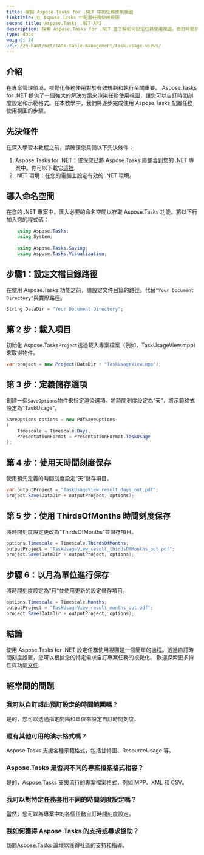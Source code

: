 ```yaml
---
title: 掌握 Aspose.Tasks for .NET 中的任務使用視圖
linktitle: 在 Aspose.Tasks 中配置任務使用視圖
second_title: Aspose.Tasks .NET API
description: 探索 Aspose.Tasks for .NET 並了解如何設定任務使用視圖。自訂時間刻度設定並增強您的專案管理視覺效果。
type: docs
weight: 24
url: /zh-hant/net/task-table-management/task-usage-views/
---
```

## 介紹
在專案管理領域，視覺化任務使用對於有效規劃和執行至關重要。 Aspose.Tasks for .NET 提供了一個強大的解決方案來渲染任務使用視圖，讓您可以自訂時間刻度設定和示範格式。在本教學中，我們將逐步完成使用 Aspose.Tasks 配置任務使用視圖的步驟。
## 先決條件
在深入學習本教程之前，請確保您具備以下先決條件：
1.  Aspose.Tasks for .NET：確保您已將 Aspose.Tasks 庫整合到您的 .NET 專案中。你可以下載它[這裡](https://releases.aspose.com/tasks/net/).
2. .NET 環境：在您的電腦上設定有效的 .NET 環境。
## 導入命名空間
在您的 .NET 專案中，匯入必要的命名空間以存取 Aspose.Tasks 功能。將以下行加入您的程式碼：
```csharp
    using Aspose.Tasks;
    using System;
    
    using Aspose.Tasks.Saving;
    using Aspose.Tasks.Visualization;
```
## 步驟1：設定文檔目錄路徑
在使用 Aspose.Tasks 功能之前，請設定文件目錄的路徑。代替`"Your Document Directory"`與實際路徑。
```csharp
String DataDir = "Your Document Directory";
```
## 第 2 步：載入項目
初始化 Aspose.Tasks`Project`透過載入專案檔案（例如，TaskUsageView.mpp）來取得物件。
```csharp
var project = new Project(DataDir + "TaskUsageView.mpp");
```
## 第 3 步：定義儲存選項
創建一個`SaveOptions`物件來指定渲染選項。將時間刻度設定為“天”，將示範格式設定為“TaskUsage”。
```csharp
SaveOptions options = new PdfSaveOptions
{
    Timescale = Timescale.Days,
    PresentationFormat = PresentationFormat.TaskUsage
};
```
## 第 4 步：使用天時間刻度保存
使用預先定義的時間刻度設定“天”儲存項目。
```csharp
var outputProject = "TaskUsageView_result_days_out.pdf";
project.Save(DataDir + outputProject, options);
```
## 第 5 步：使用 ThirdsOfMonths 時間刻度保存
將時間刻度設定更改為“ThirdsOfMonths”並儲存項目。
```csharp
options.Timescale = Timescale.ThirdsOfMonths;
outputProject = "TaskUsageView_result_thirdsOfMonths_out.pdf";
project.Save(DataDir + outputProject, options);
```
## 步驟 6：以月為單位進行保存
將時間刻度設定為“月”並使用更新的設定儲存項目。
```csharp
options.Timescale = Timescale.Months;
outputProject = "TaskUsageView_result_months_out.pdf";
project.Save(DataDir + outputProject, options);
```
## 結論
使用 Aspose.Tasks for .NET 設定任務使用視圖是一個簡單的過程。透過自訂時間刻度設置，您可以根據您的特定需求自訂專案任務的視覺化。
歡迎探索更多特性與功能[文件](https://reference.aspose.com/tasks/net/).
## 經常問的問題
### 我可以自訂超出預訂設定的時間範圍嗎？
是的，您可以透過指定間隔和單位來設定自訂時間刻度。
### 還有其他可用的演示格式嗎？
Aspose.Tasks 支援各種示範格式，包括甘特圖、ResourceUsage 等。
### Aspose.Tasks 是否與不同的專案檔案格式相容？
是的，Aspose.Tasks 支援流行的專案檔案格式，例如 MPP、XML 和 CSV。
### 我可以對特定任務套用不同的時間刻度設定嗎？
當然，您可以為專案中的各個任務自訂時間刻度設定。
### 我如何獲得 Aspose.Tasks 的支持或尋求協助？
訪問[Aspose.Tasks 論壇](https://forum.aspose.com/c/tasks/15)以獲得社區的支持和指導。